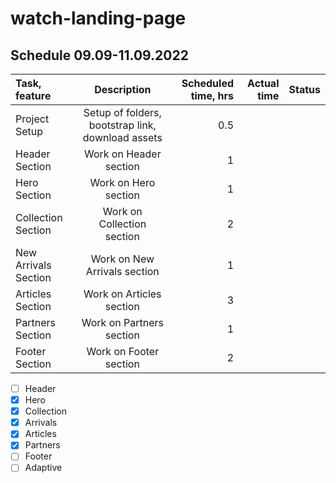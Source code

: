 # watch-landing-page

## Schedule 09.09-11.09.2022

| Task, feature        | Description                            | Scheduled time, hrs | Actual time | Status |
| :---                 |    :----:                              |          ---:       |     ---:    |---:    |
| Project Setup        | Setup of folders, bootstrap link, download assets       | 0.5                 |             |        |
| Header Section       | Work on Header section                 | 1                   |             |        |
| Hero Section         | Work on Hero section                   | 1                   |             |        |
| Collection Section   | Work on Collection section             | 2                   |             |        |
| New Arrivals Section | Work on New Arrivals section           | 1                   |             |        |
| Articles Section     | Work on Articles section               | 3                   |             |        |
| Partners Section     | Work on Partners section               | 1                   |             |        |
| Footer Section       | Work on Footer section                 | 2                   |             |        |


- [ ] Header 
- [x] Hero
- [x] Collection
- [x] Arrivals
- [x] Articles
- [x] Partners
- [ ] Footer
- [ ] Adaptive